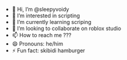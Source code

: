 - 👋 Hi, I’m @sleepyvoidy
- 👀 I’m interested in scripting
- 🌱 I’m currently learning scriping
- 💞️ I’m looking to collaborate on roblox studio
- 📫 How to reach me ???
- 😄 Pronouns: he/him
- ⚡ Fun fact: skibidi hamburger

<!---
sleepyvoidy/sleepyvoidy is a ✨ special ✨ repository because its `README.md` (this file) appears on your GitHub profile.
You can click the Preview link to take a look at your changes.
--->
